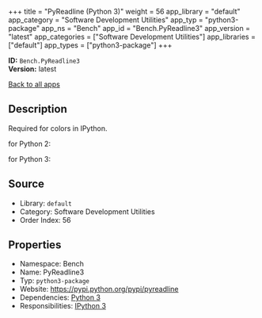 ﻿+++
title = "PyReadline (Python 3)"
weight = 56
app_library = "default"
app_category = "Software Development Utilities"
app_typ = "python3-package"
app_ns = "Bench"
app_id = "Bench.PyReadline3"
app_version = "latest"
app_categories = ["Software Development Utilities"]
app_libraries = ["default"]
app_types = ["python3-package"]
+++

**ID:** `Bench.PyReadline3`  
**Version:** latest  
<!--more-->

[Back to all apps](/apps/)

## Description
Required for colors in IPython.

for Python 2:


for Python 3:

## Source

* Library: `default`
* Category: Software Development Utilities
* Order Index: 56

## Properties

* Namespace: Bench
* Name: PyReadline3
* Typ: `python3-package`
* Website: <https://pypi.python.org/pypi/pyreadline>
* Dependencies: [Python 3](/app/Bench.Python3)
* Responsibilities: [IPython 3](/app/Bench.IPython3)

